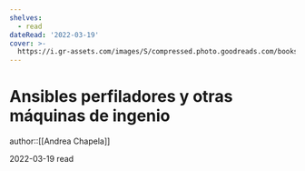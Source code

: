 ```yaml
---
shelves:
  - read
dateRead: '2022-03-19'
cover: >-
  https://i.gr-assets.com/images/S/compressed.photo.goodreads.com/books/1613659810l/56056147.jpg
---
```

# Ansibles perfiladores y otras máquinas de ingenio

author::[[Andrea Chapela]]

2022-03-19
read                   